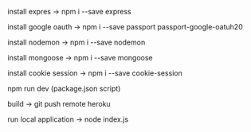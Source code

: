 install expres -> npm i --save express

install google oauth -> npm i --save passport passport-google-oatuh20

install nodemon -> npm i --save nodemon

install mongoose -> npm i --save mongoose

install cookie session -> npm i --save cookie-session

npm run dev (package.json script)

build -> git push remote heroku

run local application -> node index.js

